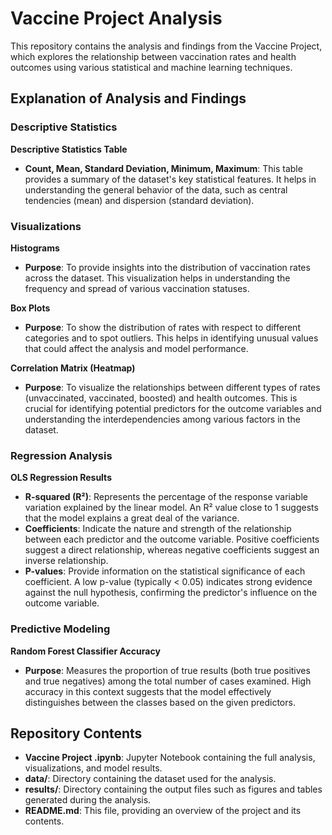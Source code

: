 # Vaccine Project Analysis

This repository contains the analysis and findings from the Vaccine Project, which explores the relationship between vaccination rates and health outcomes using various statistical and machine learning techniques.

## Explanation of Analysis and Findings

### Descriptive Statistics

**Descriptive Statistics Table**

- **Count, Mean, Standard Deviation, Minimum, Maximum**: This table provides a summary of the dataset's key statistical features. It helps in understanding the general behavior of the data, such as central tendencies (mean) and dispersion (standard deviation).

### Visualizations

**Histograms**

- **Purpose**: To provide insights into the distribution of vaccination rates across the dataset. This visualization helps in understanding the frequency and spread of various vaccination statuses.

**Box Plots**

- **Purpose**: To show the distribution of rates with respect to different categories and to spot outliers. This helps in identifying unusual values that could affect the analysis and model performance.

**Correlation Matrix (Heatmap)**

- **Purpose**: To visualize the relationships between different types of rates (unvaccinated, vaccinated, boosted) and health outcomes. This is crucial for identifying potential predictors for the outcome variables and understanding the interdependencies among various factors in the dataset.

### Regression Analysis

**OLS Regression Results**

- **R-squared (R²)**: Represents the percentage of the response variable variation explained by the linear model. An R² value close to 1 suggests that the model explains a great deal of the variance.
- **Coefficients**: Indicate the nature and strength of the relationship between each predictor and the outcome variable. Positive coefficients suggest a direct relationship, whereas negative coefficients suggest an inverse relationship.
- **P-values**: Provide information on the statistical significance of each coefficient. A low p-value (typically < 0.05) indicates strong evidence against the null hypothesis, confirming the predictor's influence on the outcome variable.

### Predictive Modeling

**Random Forest Classifier Accuracy**

- **Purpose**: Measures the proportion of true results (both true positives and true negatives) among the total number of cases examined. High accuracy in this context suggests that the model effectively distinguishes between the classes based on the given predictors.

## Repository Contents

- **Vaccine Project .ipynb**: Jupyter Notebook containing the full analysis, visualizations, and model results.
- **data/**: Directory containing the dataset used for the analysis.
- **results/**: Directory containing the output files such as figures and tables generated during the analysis.
- **README.md**: This file, providing an overview of the project and its contents.
